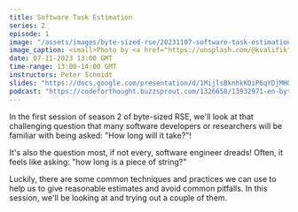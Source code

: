 ```yaml
---
title: Software Task Estimation
series: 2
episode: 1
image: "/assets/images/byte-sized-rse/20231107-software-task-estimation.jpg"
image_caption: <small>Photo by <a href="https://unsplash.com/@kvalifik">kvalifik</a> on <a href="https://unsplash.com">Unsplash</a></small>
date: 07-11-2023 13:00 GMT
time-range: 13:00-14:00 GMT
instructors: Peter Schmidt
slides: "https://docs.google.com/presentation/d/1MijlsBknhkKOiP6qYDjMHQBIbuiGFIs-F3_N-mOJA68/edit?usp=sharing"
podcast: "https://codeforthought.buzzsprout.com/1326658/13932971-en-bytesized-rse-software-estimation-or-how-long-is-a-piece-of-string"
---
```


In the first session of season 2 of byte-sized RSE, we'll look at that 
challenging question that many software developers or researchers will 
be familiar with being asked: "How long will it take?"!

It's also the question most, if not every, software engineer dreads! 
Often, it feels like asking: "how long is a piece of string?"

Luckily, there are some common techniques and practices we can use to 
help us to give reasonable estimates and avoid common pitfalls. In 
this session, we'll be looking at and trying out a couple of them.
